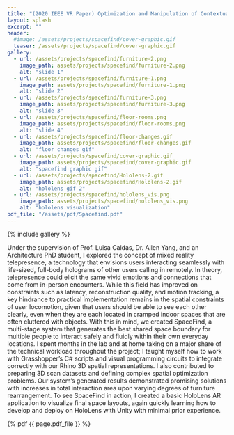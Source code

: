 ```yaml
---
title: "(2020 IEEE VR Paper) Optimization and Manipulation of Contextual Mutual Spaces for Multi-User Virtual and Augmented Reality Interaction"
layout: splash
excerpt: ""
header:
  #image: /assets/projects/spacefind/cover-graphic.gif
  teaser: /assets/projects/spacefind/cover-graphic.gif
gallery:
  - url: /assets/projects/spacefind/furniture-2.png
    image_path: assets/projects/spacefind/furniture-2.png
    alt: "slide 1"
  - url: /assets/projects/spacefind/furniture-1.png
    image_path: assets/projects/spacefind/furniture-1.png
    alt: "slide 2"
  - url: /assets/projects/spacefind/furniture-3.png
    image_path: assets/projects/spacefind/furniture-3.png
    alt: "slide 3"
  - url: /assets/projects/spacefind/floor-rooms.png
    image_path: assets/projects/spacefind/floor-rooms.png
    alt: "slide 4"
  - url: /assets/projects/spacefind/floor-changes.gif
    image_path: assets/projects/spacefind/floor-changes.gif
    alt: "floor changes gif"
  - url: /assets/projects/spacefind/cover-graphic.gif
    image_path: assets/projects/spacefind/cover-graphic.gif
    alt: "spacefind graphic gif"
  - url: /assets/projects/spacefind/Hololens-2.gif
    image_path: assets/projects/spacefind/Hololens-2.gif
    alt: "hololens gif 2"
  - url: /assets/projects/spacefind/hololens_vis.png
    image_path: assets/projects/spacefind/hololens_vis.png
    alt: "hololens visualization"
pdf_file: "/assets/pdf/Spacefind.pdf"
---
```


{% include gallery %}

Under the supervision of Prof. Luisa Caldas, Dr. Allen Yang, and an Architecture PhD student, I explored the concept of mixed reality telepresence, a technology that envisions users interacting seamlessly with life-sized, full-body holograms of other users calling in remotely. In theory, telepresence could elicit the same vivid emotions and connections that come from in-person encounters. While this field has improved on constraints such as latency, reconstruction quality, and motion tracking, a key hindrance to practical implementation remains in the spatial constraints of user locomotion, given that users should be able to see each other clearly, even when they are each located in cramped indoor spaces that are often cluttered with objects. With this in mind, we created SpaceFind, a multi-stage system that generates the best shared space boundary for multiple people to interact safely and fluidly within their own everyday locations. I spent months in the lab and at home taking on a major share of the technical workload throughout the project; I taught myself how to work with Grasshopper’s C# scripts and visual programming circuits to integrate correctly with our Rhino 3D spatial representations. I also contributed to preparing 3D scan datasets and defining complex spatial optimization problems. Our system’s generated results demonstrated promising solutions with increases in total interaction area upon varying degrees of furniture rearrangement. To see SpaceFind in action, I created a basic HoloLens AR application to visualize final space layouts, again quickly learning how to develop and deploy on HoloLens with Unity with minimal prior experience.  

{% pdf {{ page.pdf_file }} %}